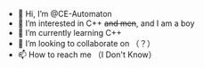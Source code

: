 - 👋 Hi, I’m @CE-Automaton
- 👀 I’m interested in C++ ~~and men~~, and I am a boy
- 🌱 I’m currently learning C++
- 💞️ I’m looking to collaborate on （？）
- 📫 How to reach me （I Don't Know）

<!---
CE-Automaton/CE-Automaton is a ✨ special ✨ repository because its `README.md` (this file) appears on your GitHub profile.
You can click the Preview link to take a look at your changes.
--->
